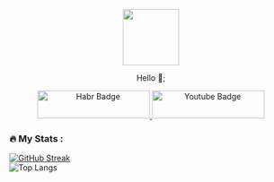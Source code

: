 
<div id="header" align="center">
  <img src="https://media.giphy.com/media/M9gbBd9nbDrOTu1Mqx/giphy.gif" width="100"/>

Hello 👋;
<div id="badges">
  <a href="https://habr.com/ru/users/GedKotlet/">
    <img src="https://habr.com/img/dark-mode-switcher-mobile.png?v=1" alt="Habr Badge" width = "200" height = "50"/>
  </a>
  <a href="https://www.youtube.com/@ForeverJuniorDeveloper">
    <img src="https://img.shields.io/badge/YouTube-red?style=for-the-badge&logo=youtube&logoColor=white" alt="Youtube Badge" width = "200" height = "50"/>
  </a>
</div>
<img src="https://komarev.com/ghpvc/?username=Ged-sudo&style=flat-square&color=blue" alt=""/>
</div>

### :fire: My Stats :

[![GitHub Streak](http://github-readme-streak-stats.herokuapp.com?user=Ged-sudo&theme=dark&background=000000)](https://git.io/streak-stats) </br>
![Top Langs](https://github-readme-stats.vercel.app/api/top-langs/?username=Ged-sudo&layout=compact&theme=vision-friendly-dark)
